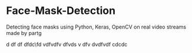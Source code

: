 # Face-Mask-Detection
Detecting face masks using Python, Keras, OpenCV on real video streams
made by partg

d
df
df
dfdc\fd
vdfvdfv
dfvds
v
dfv
dvdfvdf
cdcdc

